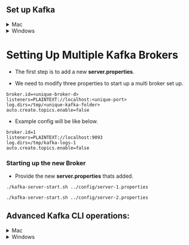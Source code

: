 Set up Kafka
--------------------------------------------------------------------------------
<details>
<summary>Mac</summary>
<p>

- Make sure you are navigated inside the bin directory.

Start Zookeeper and Kafka Broker
================================================================================

-   Start up the Zookeeper.
```
./zookeeper-server-start.sh ../config/zookeeper.properties
```

- Add the below properties in the server.properties.
```
listeners=PLAINTEXT://localhost:9092
auto.create.topics.enable=false
```

-   Start up the Kafka Broker
```
./kafka-server-start.sh ../config/server.properties
```

How to create a topic ?
================================================================================

```
./kafka-topics.sh --create --topic test-topic -zookeeper localhost:2181 
--replication-factor 1 --partitions 4
```

How to instantiate a Console Producer?
================================================================================

### Without Key
```
./kafka-console-producer.sh --broker-list localhost:9092 --topic test-topic
```

### With Key
```
./kafka-console-producer.sh --broker-list localhost:9092 --topic test-topic 
--property "key.separator=-" --property "parse.key=true"
```

How to instantiate a Console Consumer?
================================================================================

### Without Key
```
./kafka-console-consumer.sh --bootstrap-server localhost:9092 --topic test-topic
 --from-beginning
```

### With Key

```
./kafka-console-consumer.sh --bootstrap-server localhost:9092 --topic test-topic
 --from-beginning -property "key.separator= - " --property "print.key=true"
```

### With Consumer Group

```
./kafka-console-consumer.sh --bootstrap-server localhost:9092 --topic test-topic
 --group <group-name>
```
</p>
</details>

<details>
<summary>Windows</summary>
<p>

- Make sure you are inside the **bin/windows** directory.

Start Zookeeper and Kafka Broker
================================================================================

-   Start up the Zookeeper.
```
zookeeper-server-start.bat ..\..\config\zookeeper.properties
```

-   Start up the Kafka Broker.
```
kafka-server-start.bat ..\..\config\server.properties
```

How to create a topic ?
================================================================================

```
kafka-topics.bat --create --topic test-topic -zookeeper localhost:2181 
--replication-factor 1 --partitions 4
```

How to instantiate a Console Producer?
================================================================================

### Without Key
```
kafka-console-producer.bat --broker-list localhost:9092 --topic test-topic
```

### With Key
```
kafka-console-producer.bat --broker-list localhost:9092 --topic test-topic 
--property "key.separator=-" --property "parse.key=true"
```

How to instantiate a Console Consumer?
================================================================================

### Without Key
```
kafka-console-consumer.bat --bootstrap-server localhost:9092 --topic test-topic 
--from-beginning
```

### With Key
```
kafka-console-consumer.bat --bootstrap-server localhost:9092 --topic test-topic 
--from-beginning -property "key.separator= - " --property "print.key=true"
```

### With Consumer Group
```
kafka-console-consumer.bat --bootstrap-server localhost:9092 --topic test-topic 
--group <group-name>
```
</p>
</details>

Setting Up Multiple Kafka Brokers
================================================================================

- The first step is to add a new **server.properties**.

- We need to modify three properties to start up a multi broker set up.
```
broker.id=<unique-broker-d>
listeners=PLAINTEXT://localhost:<unique-port>
log.dirs=/tmp/<unique-kafka-folder>
auto.create.topics.enable=false
```

- Example config will be like below.
```
broker.id=1
listeners=PLAINTEXT://localhost:9093
log.dirs=/tmp/kafka-logs-1
auto.create.topics.enable=false
```

### Starting up the new Broker

- Provide the new **server.properties** thats added.

```
./kafka-server-start.sh ../config/server-1.properties
```

```
./kafka-server-start.sh ../config/server-2.properties
```

Advanced Kafka CLI operations:
--------------------------------------------------------------------------------

<details><summary>Mac</summary>
<p>

List the topics in a cluster
================================================================================

```
./kafka-topics.sh --zookeeper localhost:2181 --list
```

Describe topic
================================================================================

- The below command can be used to describe all the topics.
```
./kafka-topics.sh --zookeeper localhost:2181 --describe
```

- The below command can be used to describe a specific topic.
```
./kafka-topics.sh --zookeeper localhost:2181 --describe --topic <topic-name>
```

Alter the min insync replica
================================================================================
```
./kafka-topics.sh --alter --zookeeper localhost:2181 --topic library-events 
--config min.insync.replicas=2
```

Delete a topic
================================================================================
```
./kafka-topics.sh --zookeeper localhost:2181 --delete --topic test-topic
```

How to view consumer groups
================================================================================
```
./kafka-consumer-groups.sh --bootstrap-server localhost:9092 --list
```

### Consumer Groups and their Offset
```
./kafka-consumer-groups.sh --bootstrap-server localhost:9092 --describe --group console-consumer-27773
```

Viewing the Commit Log
================================================================================
```
./kafka-run-class.sh kafka.tools.DumpLogSegments --deep-iteration --files /tmp/kafka-logs/test-topic-0/00000000000000000000.log
```

Setting the Minimum Insync Replica
================================================================================
```
./kafka-configs.sh --alter --zookeeper localhost:2181 --entity-type topics --entity-name test-topic --add-config min.insync.replicas=2
```
</p>
</details>


<details><summary>Windows</summary>
<p>

- Make sure you are inside the **bin/windows** directory.

List the topics in a cluster
================================================================================
```
kafka-topics.bat --zookeeper localhost:2181 --list
```

Describe topic
================================================================================
- The below command can be used to describe all the topics.

```
kafka-topics.bat --zookeeper localhost:2181 --describe
```

- The below command can be used to describe a specific topic.

```
kafka-topics.bat --zookeeper localhost:2181 --describe --topic <topic-name>
```

Alter the min insync replica
================================================================================
```
kafka-topics.bat --alter --zookeeper localhost:2181 --topic library-events --config min.insync.replicas=2
```

Delete a topic
================================================================================
```
kafka-topics.bat --zookeeper localhost:2181 --delete --topic <topic-name>
```

How to view consumer groups
================================================================================

```
kafka-consumer-groups.bat --bootstrap-server localhost:9092 --list
```

### Consumer Groups and their Offset

```
kafka-consumer-groups.bat --bootstrap-server localhost:9092 --describe --group console-consumer-27773
```

Viewing the Commit Log
================================================================================

```
kafka-run-class.bat kafka.tools.DumpLogSegments --deep-iteration --files 
/tmp/kafka-logs/test-topic-0/00000000000000000000.log
```
</p>
</details>
